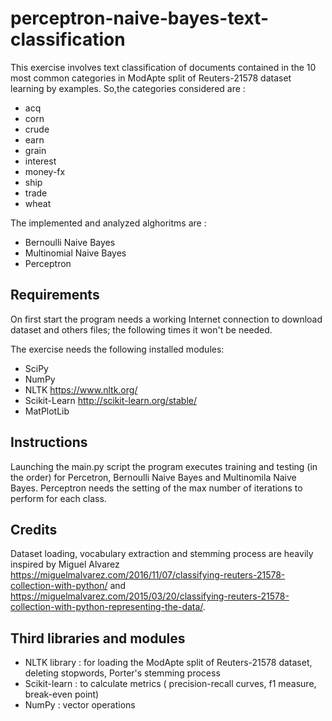 # perceptron-naive-bayes-text-classification

This exercise involves text classification of documents contained in the 10 most common categories in ModApte split of Reuters-21578 dataset learning by examples. 
So,the categories considered are :
* acq
* corn
* crude
* earn
* grain
* interest
* money-fx
* ship
* trade
* wheat

The implemented and analyzed alghoritms are  :
* Bernoulli Naive Bayes
* Multinomial Naive Bayes
* Perceptron


## Requirements

On first start the program needs a working Internet connection to download dataset and others files; the following times it won't be needed.

The exercise needs the following installed modules:
* SciPy
* NumPy
* NLTK    https://www.nltk.org/
* Scikit-Learn http://scikit-learn.org/stable/
* MatPlotLib

## Instructions
Launching the main.py script the program executes training and testing (in the order) for Percetron, Bernoulli Naive Bayes and Multinomila Naive Bayes.
Perceptron needs the setting of the max number of iterations to perform for each class.

## Credits

Dataset loading, vocabulary extraction and stemming process are heavily inspired by Miguel Alvarez https://miguelmalvarez.com/2016/11/07/classifying-reuters-21578-collection-with-python/ and https://miguelmalvarez.com/2015/03/20/classifying-reuters-21578-collection-with-python-representing-the-data/.

## Third libraries and modules

* NLTK library : for loading the ModApte split of Reuters-21578 dataset, deleting stopwords, Porter's stemming process
* Scikit-learn : to calculate metrics ( precision-recall curves, f1 measure, break-even point)
* NumPy : vector operations 
